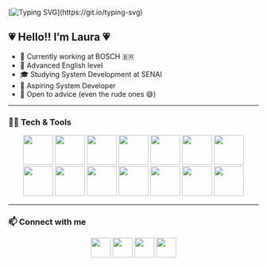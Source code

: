 [![Typing SVG](https://readme-typing-svg.herokuapp.com/?color=FFA1FF&size=30&center=true&vCenter=true&width=1000&lines=Hi+There!+Welcome+to+my+GitHub+profile;My+name+is+Laura!)](https://git.io/typing-svg)

## 💗 Hello!! I’m Laura 💗
- 🔭 Currently working at BOSCH 🇧🇷  
- 🧡 Advanced English level  
- 🎓 Studying System Development at SENAI  
- 💛 Aspiring System Developer  
- 💚 Open to advice (even the rude ones 😅)  

---

### 👩‍💻 Tech & Tools  

<p align="center">
  <a href="https://developer.mozilla.org/en-US/docs/Web/HTML"><img src="https://cdn.jsdelivr.net/gh/devicons/devicon/icons/html5/html5-original.svg" width="60" height="60"/></a>
  <a href="https://developer.mozilla.org/en-US/docs/Web/CSS"><img src="https://cdn.jsdelivr.net/gh/devicons/devicon/icons/css3/css3-original.svg" width="60" height="60"/></a>
  <a href="https://developer.mozilla.org/en-US/docs/Web/JavaScript"><img src="https://cdn.jsdelivr.net/gh/devicons/devicon/icons/javascript/javascript-original.svg" width="60" height="60"/></a>
  <a href="https://www.python.org/"><img src="https://cdn.jsdelivr.net/gh/devicons/devicon/icons/python/python-original.svg" width="60" height="60"/></a>
  <a href="https://www.java.com/"><img src="https://cdn.jsdelivr.net/gh/devicons/devicon/icons/java/java-original.svg" width="60" height="60"/></a>
  <a href="https://angular.io/"><img src="https://cdn.jsdelivr.net/gh/devicons/devicon/icons/angularjs/angularjs-original.svg" width="60" height="60"/></a>
  <a href="https://www.typescriptlang.org/"><img src="https://cdn.jsdelivr.net/gh/devicons/devicon/icons/typescript/typescript-original.svg" width="60" height="60"/></a>
  <a href="https://reactjs.org/"><img src="https://cdn.jsdelivr.net/gh/devicons/devicon/icons/react/react-original.svg" width="60" height="60"/></a>
  <a href="https://www.sqlite.org/"><img src="https://cdn.jsdelivr.net/gh/devicons/devicon/icons/sqlite/sqlite-original.svg" width="60" height="60"/></a>
  <a href="https://www.figma.com/"><img src="https://cdn.jsdelivr.net/gh/devicons/devicon/icons/figma/figma-original.svg" width="60" height="60"/></a>
  <a href="https://www.canva.com/"><img src="https://cdn.jsdelivr.net/gh/devicons/devicon/icons/canva/canva-original.svg" width="60" height="60"/></a>
  <a href="https://spline.design/"><img src="https://cdn.jsdelivr.net/gh/devicons/devicon/icons/spline/spline-original.svg" width="60" height="60"/></a>
  <a href="https://www.kreeta.com/"><img src="https://cdn.jsdelivr.net/gh/devicons/devicon/icons/kreeta/kreeta-original.svg" width="60" height="60"/></a>
  <a href="https://www.wacom.com/"><img src="https://cdn.jsdelivr.net/gh/devicons/devicon/icons/wacom/wacom-original.svg" width="60" height="60"/></a>
</p>

---

### 📫 Connect with me  

<p align="center">
  <a href="https://instagram.com/Lauramendzs"><img src="https://cdn.jsdelivr.net/gh/devicons/devicon/icons/instagram/instagram-original.svg" width="40" height="40"/></a>
  <a href="mailto:lauravieira060608@gmail.com"><img src="https://cdn.jsdelivr.net/gh/devicons/devicon/icons/google/google-original.svg" width="40" height="40"/></a>
  <a href="https://www.linkedin.com/in/laura-mendes-vieira-da-silva-539b51219/"><img src="https://cdn.jsdelivr.net/gh/devicons/devicon/icons/linkedin/linkedin-original.svg" width="40" height="40"/></a>
  <a href="https://www.blender.org/"><img src="https://cdn.jsdelivr.net/gh/devicons/devicon/icons/blender/blender-original.svg" width="40" height="40"/></a>
</p>
